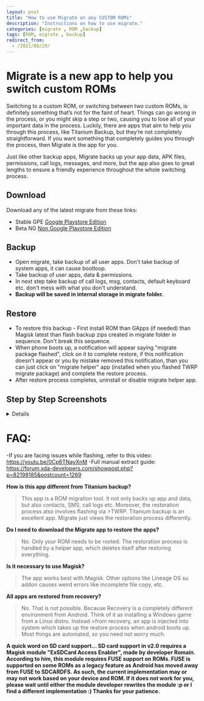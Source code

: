```yaml
---
layout: post
title: "How to use Migrate on any CUSTOM ROMs"
description: "Instructions on how to use migrate."
categories: [migrate , ROM ,backup]
tags: [ROM, migrate , backup]
redirect_from:
  - /2021/08/29/
---
```


# Migrate is a new app to help you switch custom ROMs
Switching to a custom ROM, or switching between two custom ROMs, is definitely something that’s not for the faint of heart. Things can go wrong in the process, or you might skip a step or two, causing you to lose all of your important data in the process. Luckily, there are apps that aim to help you through this process, like Titanium Backup, but they’re not completely straightforward. If you want something that completely guides you through the process, then Migrate is the app for you.

Just like other backup apps, Migrate backs up your app data, APK files, permissions, call logs, messages, and more, but the app also goes to great lengths to ensure a friendly experience throughout the whole switching process.


## Download
Download any of the latest migrate from these links:
 * Stable GPE [Google Playstore Edition](https://play.google.com/store/apps/details?id=balti.migrate&hl=en_IN&referrer=utm_source%3Dgoogle%26utm_medium%3Dorganic%26utm_term%3Dmigrate+google+play+store&pcampaignid=APPU_1_Al-2Xt-qFP2V4-EP-IGdmAs)
 * Beta NG [Non Google Playstore Edition](https://t.me/migrateAppChannel/16)

## Backup
 - Open migrate, take backup of all user apps. Don't take backup of system apps, it can cause bootloop.
 - Take backup of user apps, data & permissions.
 - In next step take backup of call logs, msg, contacts, default keyboard etc. don't mess with what you don't understand.
 - **Backup will be saved in internal storage in migrate folder.**

## Restore
 - To restore this backup - First install ROM than GApps (if needed) than Magisk latest than flash backup zips created in migrate folder in sequence. Don't break this sequence. 
 - When phone boots up, a notification will appear saying "migrate package flashed", click on it to complete restore, if this notification doesn't appear or you by mistake removed this notification, than you can just click on "migrate helper" app (installed when you flashed TWRP migrate package) and complete the restore process.
 - After restore process completes, uninstall or disable migrate helper app. 
 
## Step by Step Screenshots
<details>
<div id="images">
  <img class="screenshot" src="https://user-images.githubusercontent.com/86469621/131248619-a68235d5-c41e-43b8-82ae-e9c3f67e002b.png">
  <img class="screenshot" src="https://user-images.githubusercontent.com/86469621/131248630-8474e935-d39d-4fee-840b-8f4cfb084f4e.png">
  <img class="screenshot" src="https://user-images.githubusercontent.com/86469621/131248633-dd80935b-ab0e-46c2-8e1c-de8b693f3a51.png">
  <img class="screenshot" src="https://user-images.githubusercontent.com/86469621/131248633-dd80935b-ab0e-46c2-8e1c-de8b693f3a51.png">
  <img class="screenshot" src="https://telegra.ph/file/807292298df7a1be9d675.jpg">
  <img class="screenshot" src="https://user-images.githubusercontent.com/86469621/131248638-6bd0b6a6-9029-4430-90b5-f3014c22cba5.png">
  <img class="screenshot" src="https://user-images.githubusercontent.com/86469621/131248642-a2c59d70-33db-4902-a384-891913fd7d74.png">
  <img class="screenshot" src="https://user-images.githubusercontent.com/86469621/131248645-528d2743-2636-4b82-a893-57a0c500ea6b.png">
</div>
</details>

# FAQ:
 -If you are facing issues while flashing, refer to this video: https://youtu.be/0Cp6TNayXnM
 -Full manual extract guide: https://forum.xda-developers.com/showpost.php?p=82198185&postcount=1269

**How is this app different from Titanium backup?**
>This app is a ROM migration tool. It not only backs up app and data, but also contacts, SMS, call logs etc. Moreover, the restoration process also involves flashing via >TWRP. Titanium backup is an excellent app. Migrate just views the restoration process differently.

**Do I need to download the Migrate app to restore the apps?**
>No. Only your ROM needs to be rooted. The restoration process is handled by a helper app, which deletes itself after restoring everything.

**Is it necessary to use Magisk?**
>The app works best with Magisk. Other options like Lineage OS su addon causes weird errors like incomplete file copy, etc.

**All apps are restored from recovery?**
>No. That is not possible. Because Recovery is a completely different environment from Android. Think of it as installing a Windows game from a Linux distro. Instead >from recovery, an app is injected into system which takes up the restore process when android boots up. Most things are automated, so you need not worry much.

**A quick word on SD card support...
SD card support in v2.0 requires a Magisk module "ExSDCard Access Enabler", made by developer Romain. According to him, this module requires FUSE support on ROMs. FUSE is supported on some ROMs as a legacy feature as Android has moved away from FUSE to SDCARDFS. As such, the current implementation may or may not work based on your device and ROM.
If it does not work for you, please wait until either the module developer rewrites the module :p or I find a different implementation :) Thanks for your patience.**

